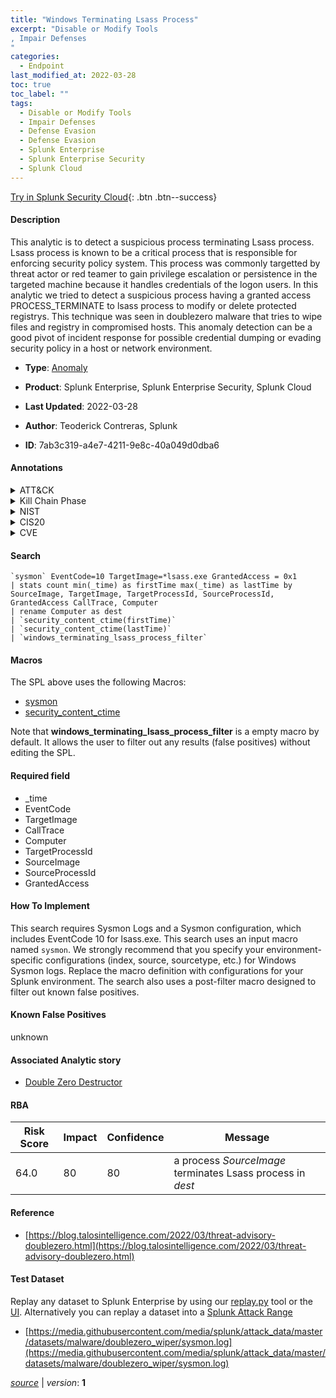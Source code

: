 ```yaml
---
title: "Windows Terminating Lsass Process"
excerpt: "Disable or Modify Tools
, Impair Defenses
"
categories:
  - Endpoint
last_modified_at: 2022-03-28
toc: true
toc_label: ""
tags:
  - Disable or Modify Tools
  - Impair Defenses
  - Defense Evasion
  - Defense Evasion
  - Splunk Enterprise
  - Splunk Enterprise Security
  - Splunk Cloud
---
```




[Try in Splunk Security Cloud](https://www.splunk.com/en_splunk_app_enrichmentus/cyber-security.html){: .btn .btn--success}

#### Description

This analytic is to detect a suspicious process terminating Lsass process. Lsass process is known to be a critical process that is responsible for enforcing security policy system. This process was commonly targetted by threat actor or red teamer to gain privilege escalation or persistence in the targeted machine because it handles credentials of the logon users. In this analytic we tried to detect a suspicious process having a granted access PROCESS_TERMINATE to lsass process to modify or delete protected registrys. This technique was seen in doublezero malware that tries to wipe files and registry in compromised hosts. This anomaly detection can be a good pivot of incident response for possible credential dumping or evading security policy in a host or network environment.

- **Type**: [Anomaly](https://github.com/splunk/security_content/wiki/Detection-Analytic-Types)
- **Product**: Splunk Enterprise, Splunk Enterprise Security, Splunk Cloud

- **Last Updated**: 2022-03-28
- **Author**: Teoderick Contreras, Splunk
- **ID**: 7ab3c319-a4e7-4211-9e8c-40a049d0dba6


#### Annotations

<details>
  <summary>ATT&CK</summary>

<div markdown="1">


| ID             | Technique        |  Tactic             |
| -------------- | ---------------- |-------------------- |
| [T1562.001](https://attack.mitre.org/techniques/T1562/001/) | Disable or Modify Tools | Defense Evasion |

| [T1562](https://attack.mitre.org/techniques/T1562/) | Impair Defenses | Defense Evasion |

</div>
</details>


<details>
  <summary>Kill Chain Phase</summary>

<div markdown="1">



</div>
</details>


<details>
  <summary>NIST</summary>

<div markdown="1">

* DE.CM



</div>
</details>

<details>
  <summary>CIS20</summary>

<div markdown="1">

* CIS 3
* CIS 5
* CIS 16



</div>
</details>

<details>
  <summary>CVE</summary>

<div markdown="1">


</div>
</details>

#### Search

```
`sysmon` EventCode=10 TargetImage=*lsass.exe GrantedAccess = 0x1 
| stats count min(_time) as firstTime max(_time) as lastTime by SourceImage, TargetImage, TargetProcessId, SourceProcessId, GrantedAccess CallTrace, Computer 
| rename Computer as dest 
| `security_content_ctime(firstTime)` 
| `security_content_ctime(lastTime)` 
| `windows_terminating_lsass_process_filter`
```

#### Macros
The SPL above uses the following Macros:
* [sysmon](https://github.com/splunk/security_content/blob/develop/macros/sysmon.yml)
* [security_content_ctime](https://github.com/splunk/security_content/blob/develop/macros/security_content_ctime.yml)

Note that **windows_terminating_lsass_process_filter** is a empty macro by default. It allows the user to filter out any results (false positives) without editing the SPL.

#### Required field
* _time
* EventCode
* TargetImage
* CallTrace
* Computer
* TargetProcessId
* SourceImage
* SourceProcessId
* GrantedAccess


#### How To Implement
This search requires Sysmon Logs and a Sysmon configuration, which includes EventCode 10 for lsass.exe. This search uses an input macro named `sysmon`. We strongly recommend that you specify your environment-specific configurations (index, source, sourcetype, etc.) for Windows Sysmon logs. Replace the macro definition with configurations for your Splunk environment. The search also uses a post-filter macro designed to filter out known false positives.

#### Known False Positives
unknown

#### Associated Analytic story
* [Double Zero Destructor](/stories/double_zero_destructor)




#### RBA

| Risk Score  | Impact      | Confidence   | Message      |
| ----------- | ----------- |--------------|--------------|
| 64.0 | 80 | 80 | a process $SourceImage$ terminates Lsass process in $dest$ |


#### Reference

* [https://blog.talosintelligence.com/2022/03/threat-advisory-doublezero.html](https://blog.talosintelligence.com/2022/03/threat-advisory-doublezero.html)



#### Test Dataset
Replay any dataset to Splunk Enterprise by using our [replay.py](https://github.com/splunk/attack_data#using-replaypy) tool or the [UI](https://github.com/splunk/attack_data#using-ui).
Alternatively you can replay a dataset into a [Splunk Attack Range](https://github.com/splunk/attack_range#replay-dumps-into-attack-range-splunk-server)


* [https://media.githubusercontent.com/media/splunk/attack_data/master/datasets/malware/doublezero_wiper/sysmon.log](https://media.githubusercontent.com/media/splunk/attack_data/master/datasets/malware/doublezero_wiper/sysmon.log)



[*source*](https://github.com/splunk/security_content/tree/develop/detections/endpoint/windows_terminating_lsass_process.yml) \| *version*: **1**